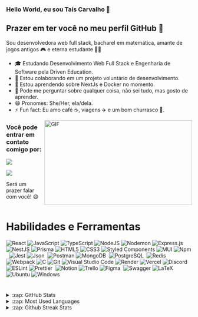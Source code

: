 ### Hello World, eu sou Taís Carvalho 👋
## Prazer em ter você no meu perfil GitHub 👋

Sou desenvolvedora web full stack, bacharel em matemática, amante de jogos antigos 🎮 e eterna estudante 🧑‍🎓

- 🎓 Estudando Desenvolvimento Web Full Stack e Engenharia de Software pela Driven Education.
- 👯 Estou colaborando em um projeto voluntário de desenvolvimento.
- 🌱 Estou aprendendo sobre NextJs e Docker no momento.
- 💬 Pode me perguntar sobre qualquer coisa, não sei tudo, mas gosto de aprender.
- 😄 Pronomes: She/Her, ela/dela.
- ⚡ Fun fact: Eu amo café ☕, viagens ✈️ e um bom churrasco 🥩.
  
<img align="right" alt="GIF" src="https://camo.githubusercontent.com/4aa77ea32aa4d7be626e833b160f3d8923c133cd32c34fefbdc43c8abfcff710/68747470733a2f2f63646e2e6472696262626c652e636f6d2f75736572732f323730343431342f73637265656e73686f74732f373436363930332f6d656469612f62303861623537363331366264343538326665663138396634373163643965352e676966" width="400" height="230" />

### Você pode entrar em contato comigo por: 

<a href="https://www.linkedin.com/in/taísoliva" target="_blank"><img loading="lazy" src="https://img.shields.io/badge/-LinkedIn-%230077B5?style=for-the-badge&logo=linkedin&logoColor=white" target="_blank"></a>   

<a href = "mailto:tais15oliva@gmail.com"><img loading="lazy" src="https://img.shields.io/badge/Gmail-D14836?style=for-the-badge&logo=gmail&logoColor=white" target="_blank"></a>

Será um prazer falar com você! 😄
<br>
<br>

# Habilidades e Ferramentas

  ![React](https://img.shields.io/badge/react-%2320232a.svg?style=for-the-badge&logo=react&logoColor=%2361DAFB)
  ![JavaScript](https://img.shields.io/badge/javascript-%23323330.svg?style=for-the-badge&logo=javascript&logoColor=%23F7DF1E)
  ![TypeScript](https://img.shields.io/badge/typescript-%23007ACC.svg?style=for-the-badge&logo=typescript&logoColor=white)
  ![NodeJS](https://img.shields.io/badge/node.js-6DA55F?style=for-the-badge&logo=node.js&logoColor=white)
  ![Nodemon](https://img.shields.io/badge/NODEMON-%23323330.svg?style=for-the-badge&logo=nodemon&logoColor=%BBDEAD)
  ![Express.js](https://img.shields.io/badge/express.js-%23404d59.svg?style=for-the-badge&logo=express&logoColor=%2361DAFB)
  ![NestJS](https://img.shields.io/badge/nestjs-%23E0234E.svg?style=for-the-badge&logo=nestjs&logoColor=white)
  ![Prisma](https://img.shields.io/badge/Prisma-3982CE?style=for-the-badge&logo=Prisma&logoColor=white)
  ![HTML5](https://img.shields.io/badge/html5-%23E34F26.svg?style=for-the-badge&logo=html5&logoColor=white)
  ![CSS3](https://img.shields.io/badge/css3-%231572B6.svg?style=for-the-badge&logo=css3&logoColor=white)
  ![Styled Components](https://img.shields.io/badge/styled--components-DB7093?style=for-the-badge&logo=styled-components&logoColor=white)
  ![MUI](https://img.shields.io/badge/MUI-%230081CB.svg?style=for-the-badge&logo=mui&logoColor=white)
  ![Npm](https://img.shields.io/badge/Npm-000?style=for-the-badge&logo=npm&logoColor=white)&nbsp;
  ![Jest](https://img.shields.io/badge/-jest-%23C21325?style=for-the-badge&logo=jest&logoColor=white)
  ![Json](https://img.shields.io/badge/-Json-000?&style=for-the-badge&logo=json)&nbsp;
  ![Postman](https://img.shields.io/badge/Postman-FF6C37?style=for-the-badge&logo=postman&logoColor=white)
  ![MongoDB](https://img.shields.io/badge/MongoDB-000?style=for-the-badge&logo=mongodb)&nbsp;
  ![PostgreSQL](https://img.shields.io/badge/-PostgreSQL-000?style=for-the-badge&logo=postgresql)&nbsp;
  ![Redis](https://img.shields.io/badge/Redis-000?&style=for-the-badge&logo=Redis&logoColor=red)&nbsp;
  ![Webpack](https://img.shields.io/badge/webpack-%238DD6F9.svg?style=for-the-badge&logo=webpack&logoColor=black)
  ![C](https://img.shields.io/badge/c-%2300599C.svg?style=for-the-badge&logo=c&logoColor=white)
  ![Git](https://img.shields.io/badge/git-%23F05033.svg?style=for-the-badge&logo=git&logoColor=white)
  ![Visual Studio Code](https://img.shields.io/badge/Visual%20Studio%20Code-0078d7.svg?style=for-the-badge&logo=visual-studio-code&logoColor=white)
  ![Render](https://img.shields.io/badge/Render-%46E3B7.svg?style=for-the-badge&logo=render&logoColor=white)
  ![Vercel](https://img.shields.io/badge/vercel-%23000000.svg?style=for-the-badge&logo=vercel&logoColor=white)
  ![Discord](https://img.shields.io/badge/Discord-%235865F2.svg?style=for-the-badge&logo=discord&logoColor=white)
  ![ESLint](https://img.shields.io/badge/ESLint-4B3263?style=for-the-badge&logo=eslint&logoColor=white)
  ![Prettier](https://img.shields.io/badge/-Prettier-000?style=for-the-badge&logo=prettier)&nbsp;
  ![Notion](https://img.shields.io/badge/Notion-%23000000.svg?style=for-the-badge&logo=notion&logoColor=white)
  ![Trello](https://img.shields.io/badge/Trello-%23026AA7.svg?style=for-the-badge&logo=Trello&logoColor=white)
  ![Figma](https://img.shields.io/badge/-Figma-000?&style=for-the-badge&logo=figma)&nbsp;
  ![Swagger](https://img.shields.io/badge/-Swagger-%23Clojure?style=for-the-badge&logo=swagger&logoColor=white)
  ![LaTeX](https://img.shields.io/badge/latex-%23008080.svg?style=for-the-badge&logo=latex&logoColor=white)
  ![Ubuntu](https://img.shields.io/badge/Ubuntu-E95420?style=for-the-badge&logo=ubuntu&logoColor=white)
  ![Windows](https://img.shields.io/badge/Windows-0078D6?style=for-the-badge&logo=windows&logoColor=white)

#

<details>
  <summary>:zap: GitHub Stats</summary>
  <img height="172em" alt="Tais's GitHub Stats" src="https://github-readme-stats.vercel.app/api?username=taisoliva&count_private=true&show_icons=true&theme=rose_pine&bg_color"/>
</details>

<details>
  <summary>:zap: Most Used Languages</summary>
  <img height="172em" alt="Tais's GitHub Top Languages" src="https://github-readme-stats.vercel.app/api/top-langs/?username=taisoliva&layout=compact&langs_count=10&theme=rose_pine&bg_color"/>
</details>

<details>
  <summary>:zap: Github Streak Stats</summary>
  <img height="172em" alt="Susana's GitHub Streak Stats" src="https://github-readme-streak-stats.herokuapp.com/?user=taisoliva&theme=rose_pine&bg_color"/>
</details>


<!--
**taisoliva/taisoliva** is a ✨ _special_ ✨ repository because its `README.md` (this file) appears on your GitHub profile.

![68747470733a2f2f63646e2e6472696262626c652e636f6d2f75736572732f323730343431342f73637265656e73686f74732f373436363930332f6d656469612f62303861623537363331366264343538326665663138396634373163643965352e676966](https://github.com/taisoliva/taisoliva/assets/89030631/2d87573c-640c-4a72-92ee-c47d1dd95e15)



Here are some ideas to get you started:

- 🔭 I’m currently working on ...
- 🌱 I’m currently learning ...
- 👯 I’m looking to collaborate on ...
- 🤔 I’m looking for help with ...
- 💬 Ask me about ...
- 📫 How to reach me: ...
- 😄 Pronouns: ...
- ⚡ Fun fact: ...
-->
